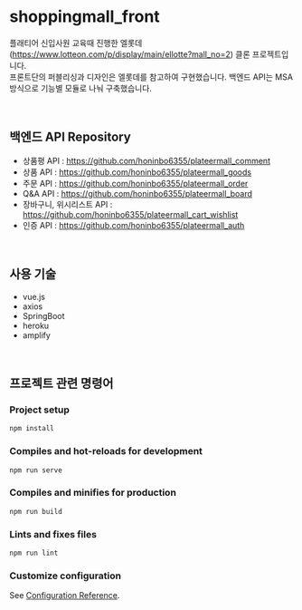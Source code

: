 # shoppingmall_front
플래티어 신입사원 교육때 진행한 엘롯데(https://www.lotteon.com/p/display/main/ellotte?mall_no=2) 클론 프로젝트입니다. <br />
프론트단의 퍼블리싱과 디자인은 엘롯데를 참고하여 구현했습니다. 백엔드 API는 MSA 방식으로 기능별 모듈로 나눠 구축했습니다. 

<br />

## 백엔드 API Repository
- 상품평 API : https://github.com/honinbo6355/plateermall_comment
- 상품 API : https://github.com/honinbo6355/plateermall_goods
- 주문 API : https://github.com/honinbo6355/plateermall_order
- Q&A API : https://github.com/honinbo6355/plateermall_board
- 장바구니, 위시리스트 API : https://github.com/honinbo6355/plateermall_cart_wishlist
- 인증 API : https://github.com/honinbo6355/plateermall_auth

<br />

## 사용 기술
- vue.js
- axios
- SpringBoot
- heroku
- amplify

<br />

## 프로젝트 관련 명령어

### Project setup
```
npm install
```

### Compiles and hot-reloads for development
```
npm run serve
```

### Compiles and minifies for production
```
npm run build
```

### Lints and fixes files
```
npm run lint
```

### Customize configuration
See [Configuration Reference](https://cli.vuejs.org/config/).

